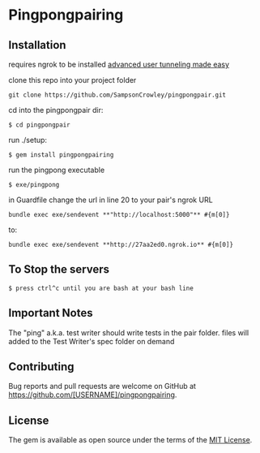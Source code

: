 # Pingpongpairing

## Installation

requires ngrok to be installed
[advanced user tunneling made easy](https://ngrok.com/download)

clone this repo into your project folder

```git
git clone https://github.com/SampsonCrowley/pingpongpair.git
```

cd into the pingpongpair dir:

    $ cd pingpongpair

run ./setup:

    $ gem install pingpongpairing

run the pingpong executable

    $ exe/pingpong

in Guardfile change the url in line 20 to your pair's ngrok URL

  `bundle exec exe/sendevent **"http://localhost:5000"** #{m[0]}`

to:

  `bundle exec exe/sendevent **http://27aa2ed0.ngrok.io** #{m[0]}`


## To Stop the servers

    $ press ctrl^c until you are bash at your bash line

## Important Notes

The "ping" a.k.a. test writer should write tests in the pair folder.
files will added to the Test Writer's spec folder on demand

## Contributing

Bug reports and pull requests are welcome on GitHub at https://github.com/[USERNAME]/pingpongpairing.


## License

The gem is available as open source under the terms of the [MIT License](http://opensource.org/licenses/MIT).

